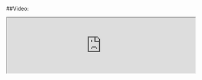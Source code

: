 ##Video:

<iframe width="100%"
src="https://www.youtube.com/watch?v=-JR7h4kgNoM&feature=youtu.be">
</iframe> 
